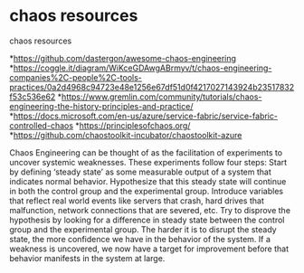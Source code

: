 # chaos resources
chaos resources

*https://github.com/dastergon/awesome-chaos-engineering
*https://coggle.it/diagram/WiKceGDAwgABrmyv/t/chaos-engineering-companies%2C-people%2C-tools-practices/0a2d4968c94723e48e1256e67df51d0f4217027143924b23517832f53c536e62
*https://www.gremlin.com/community/tutorials/chaos-engineering-the-history-principles-and-practice/
*https://docs.microsoft.com/en-us/azure/service-fabric/service-fabric-controlled-chaos
*https://principlesofchaos.org/
*https://github.com/chaostoolkit-incubator/chaostoolkit-azure

Chaos Engineering can be thought of as the facilitation of experiments to uncover systemic weaknesses.  These experiments follow four steps:
Start by defining ‘steady state’ as some measurable output of a system that indicates normal behavior.
Hypothesize that this steady state will continue in both the control group and the experimental group.
Introduce variables that reflect real world events like servers that crash, hard drives that malfunction, network connections that are severed, etc.
Try to disprove the hypothesis by looking for a difference in steady state between the control group and the experimental group.
The harder it is to disrupt the steady state, the more confidence we have in the behavior of the system.  If a weakness is uncovered, we now have a target for improvement before that behavior manifests in the system at large.
